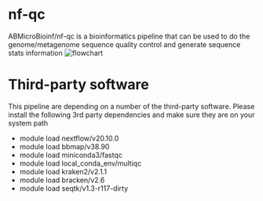 # nf-qc
ABMicroBioinf/nf-qc is a bioinformatics pipeline that can be used to do the genome/metagenome sequence quality control and generate sequence stats information
![flowchart](https://user-images.githubusercontent.com/52679027/121611241-10ce1f80-ca15-11eb-8cf1-81571867413e.png)

# Third-party software
This pipeline are depending on a number of the third-party software. Please install the following 3rd party dependencies and make sure they are on your system path
* module load nextflow/v20.10.0
* module load bbmap/v38.90
* module load miniconda3/fastqc
* module load local_conda_env/multiqc
* module load kraken2/v2.1.1
* module load bracken/v2.6
* module load seqtk/v1.3-r117-dirty


